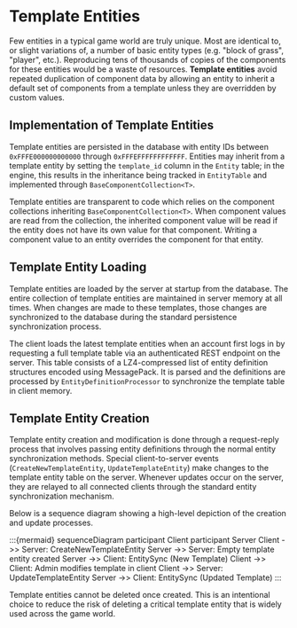 # Template Entities

Few entities in a typical game world are truly unique. Most are identical to, or slight
variations of, a number of basic entity types (e.g. "block of grass", "player", etc.).
Reproducing tens of thousands of copies of the components for these entities would be
a waste of resources. **Template entities** avoid repeated duplication of component data
by allowing an entity to inherit a default set of components from a template unless they
are overridden by custom values.

## Implementation of Template Entities

Template entities are persisted in the database with entity IDs between
`0xFFFE000000000000` through `0xFFFEFFFFFFFFFFFF`. Entities may inherit from a template
entity by setting the `template_id` column in the `Entity` table; in the engine, this
results in the inheritance being tracked in `EntityTable` and implemented through
`BaseComponentCollection<T>`.

Template entities are transparent to code which relies on the component collections 
inheriting `BaseComponentCollection<T>`. When component values are read from the
collection, the inherited component value will be read if the entity does not have
its own value for that component. Writing a component value to an entity overrides the
component for that entity.

## Template Entity Loading

Template entities are loaded by the server at startup from the database. The entire
collection of template entities are maintained in server memory at all times. When
changes are made to these templates, those changes are synchronized to the database
during the standard persistence synchronization process.

The client loads the latest template entities when an account first logs in
by requesting a full template table via an authenticated REST endpoint on the server. 
This table consists of a LZ4-compressed list of entity definition structures encoded 
using MessagePack. It is parsed and the definitions are processed by 
`EntityDefinitionProcessor` to synchronize the template table in client memory.

## Template Entity Creation

Template entity creation and modification is done through a request-reply process that
involves passing entity definitions through the normal entity synchronization methods.
Special client-to-server events (`CreateNewTemplateEntity`, `UpdateTemplateEntity`)
make changes to the template entity table on the server. Whenever updates occur on the
server, they are relayed to all connected clients through the standard entity
synchronization mechanism. 

Below is a sequence diagram showing a high-level depiction of the creation and update 
processes.

:::{mermaid}
sequenceDiagram
    participant Client
    participant Server
    Client ->> Server: CreateNewTemplateEntity
    Server ->> Server: Empty template entity created
    Server ->> Client: EntitySync (New Template)
    Client ->> Client: Admin modifies template in client
    Client ->> Server: UpdateTemplateEntity
    Server ->> Client: EntitySync (Updated Template)
:::

Template entities cannot be deleted once created. This is an intentional choice to
reduce the risk of deleting a critical template entity that is widely used across
the game world.
